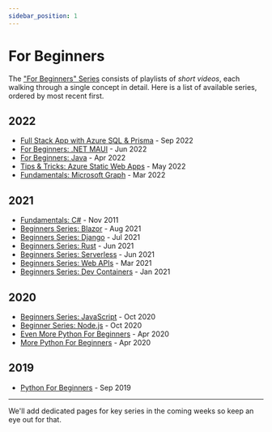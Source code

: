 ```yaml
---
sidebar_position: 1
---
```


# For Beginners

The ["For Beginners" Series](https://docs.microsoft.com/en-us/shows/browse?show_type=series&terms=beginners) consists of playlists of _short videos_, each walking through a single concept in detail. Here is a list of available series, ordered by most recent first.


## 2022
 * [Full Stack App with Azure SQL & Prisma](https://learn.microsoft.com/en-us/shows/beginners-series-to-learn-a-full-stack-application-with-azure-sql-prisma/) - Sep 2022
 * [For Beginners: .NET MAUI](https://docs.microsoft.com/en-us/shows/dotnet-maui-for-beginners/) - Jun 2022
 * [For Beginners: Java](https://docs.microsoft.com/en-us/shows/java-for-beginners/) - Apr 2022
 * [Tips & Tricks: Azure Static Web Apps](https://docs.microsoft.com/en-us/shows/azure-tips-and-tricks-static-web-apps/) - May 2022
 * [Fundamentals: Microsoft Graph](https://docs.microsoft.com/en-us/shows/beginners-series-to-microsoft-graph/) - Mar 2022


 ## 2021

 * [Fundamentals: C#](https://docs.microsoft.com/en-us/shows/c-sharp-fundamentals-development-for-absolute-beginners/) - Nov 2011
 * [Beginners Series: Blazor](https://docs.microsoft.com/en-us/shows/beginners-series-to-blazor/) - Aug 2021
 * [Beginners Series: Django](https://docs.microsoft.com/en-us/shows/beginners-series-to-django/) - Jul 2021
 * [Beginners Series: Rust](https://docs.microsoft.com/en-us/shows/beginners-series-to-rust/) - Jun 2021
 * [Beginners Series: Serverless](https://docs.microsoft.com/en-us/shows/beginners-series-to-serverless/) - Jun 2021
 * [Beginners Series: Web APIs](https://docs.microsoft.com/en-us/shows/beginners-series-to-web-apis/) - Mar 2021
 * [Beginners Series: Dev Containers](https://docs.microsoft.com/en-us/shows/beginners-series-to-dev-containers/) - Jan 2021


## 2020

 * [Beginners Series: JavaScript](https://docs.microsoft.com/en-us/shows/beginners-series-to-javascript/) - Oct 2020
 * [Beginner Series: Node.js](https://docs.microsoft.com/en-us/shows/beginners-series-to-nodejs/) - Oct 2020
 * [Even More Python For Beginners](https://docs.microsoft.com/en-us/shows/even-more-python-for-beginners-data-tools/) - Apr 2020
 * [More Python For Beginners](https://docs.microsoft.com/en-us/shows/more-python-for-beginners/) - Apr 2020

## 2019 

 * [Python For Beginners](https://docs.microsoft.com/en-us/shows/intro-to-python-development/) - Sep 2019

---

We'll add dedicated pages for key series in the coming weeks so keep an eye out for that.